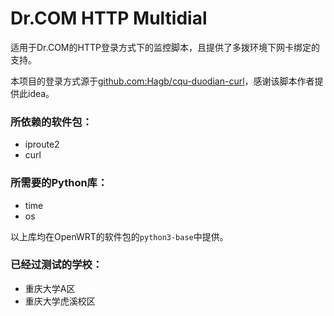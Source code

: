 # Dr.COM HTTP Multidial

适用于Dr.COM的HTTP登录方式下的监控脚本，且提供了多拨环境下网卡绑定的支持。

本项目的登录方式源于[github.com:Hagb/cqu-duodian-curl](https://github.com/Hagb/cqu-duodian-curl)，感谢该脚本作者提供此idea。

### 所依赖的软件包：

- iproute2
- curl

### 所需要的Python库：

- time
- os

以上库均在OpenWRT的软件包的`python3-base`中提供。

### 已经过测试的学校：

- 重庆大学A区
- 重庆大学虎溪校区